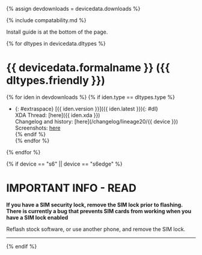 {% assign devdownloads = devicedata.downloads %}

{% include compatability.md %}

Install guide is at the bottom of the page.

{% for dltypes in devicedata.dltypes %}
# {{ devicedata.formalname }} ({{ dltypes.friendly }})
{% for iden in devdownloads %}
{% if iden.type == dltypes.type %} 
- {: #extraspace} [{{ iden.version }}]({{ iden.latest }}){: #dl} <br>
XDA Thread: [here]({{ iden.xda }}) <br>
Changelog and history: [here](/changelog/lineage20/{{ device }}) <br>
Screenshots: [here](/screenshots/lineage20/universal7420/screenshots) <br>
{% endif %}  
{% endfor %}

{% endfor %}

{% if device == "s6" || device == "s6edge" %}
# IMPORTANT INFO - READ 
**If you have a SIM security lock, remove the SIM lock prior to flashing. There is currently a bug that prevents SIM cards from working when you have a SIM lock enabled**

Reflash stock software, or use another phone, and remove the SIM lock. 

----------------------------------------------------------------------------

{% endif %}
